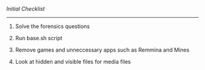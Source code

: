 *Initial Checklist*

-----------------------------------------------------------------------------------------------------------------------------------

1. Solve the forensics questions

2. Run base.sh script

3. Remove games and unneccessary apps such as Remmina and Mines

4. Look at hidden and visible files for media files
